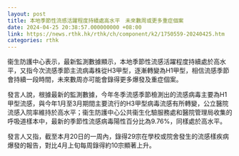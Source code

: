 ```yaml
---
layout: post
title: 本地季節性流感活躍程度持續處高水平　未來數周或更多重症個案
date: 2024-04-25 20:38:57.000000000 +08:00
link: https://news.rthk.hk/rthk/ch/component/k2/1750559-20240425.htm
categories: rthk
---
```


衞生防護中心表示，最新監測數據顯示，本地季節性流感活躍程度持續處於高水平，又指今次流感季節主流病毒株從H3甲型，逐漸轉變為H1甲型，相信流感季節會持續一段時間，未來數周亦可能會錄得更多爆發及重症個案。

發言人說，根據最新的監測數據，今年冬季流感季節檢測出的流感病毒主要為H1甲型流感，與今年1月至3月期間主要流行的H3甲型病毒流感有所轉變，公立醫院流感入院率維持於高水平；衞生防護中心公共衞生化驗服務處和醫院管理局收集的呼吸道樣本中，最新的季節性流感病毒陽性百分比為9.76%，同樣處於高水平。

發言人又指，截至本月20日的一周內，錄得29宗在學校或院舍發生的流感樣疾病爆發的報告，對比4月上旬每周錄得約10宗顯著上升。
